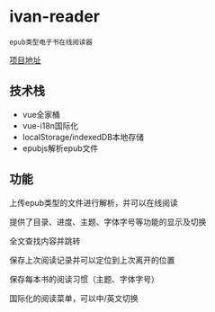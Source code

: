 # ivan-reader

`epub类型电子书在线阅读器`

[项目地址](http://47.94.175.100/book)

## 技术栈

- vue全家桶
- vue-i18n国际化
- localStorage/indexedDB本地存储
- epubjs解析epub文件

## 功能

上传epub类型的文件进行解析，并可以在线阅读

提供了目录、进度、主题、字体字号等功能的显示及切换

全文查找内容并跳转

保存上次阅读记录并可以定位到上次离开的位置

保存每本书的阅读习惯（主题、字体字号）

国际化的阅读菜单，可以中/英文切换